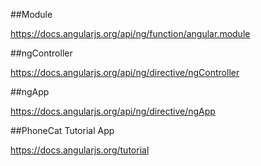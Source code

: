 ##Module

https://docs.angularjs.org/api/ng/function/angular.module

##ngController

https://docs.angularjs.org/api/ng/directive/ngController

##ngApp

https://docs.angularjs.org/api/ng/directive/ngApp


##PhoneCat Tutorial App

https://docs.angularjs.org/tutorial
